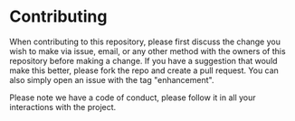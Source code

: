 # Contributing

When contributing to this repository, please first discuss the change you wish to make via issue,
email, or any other method with the owners of this repository before making a change.
If you have a suggestion that would make this better, please fork the repo and create a pull request. You can also simply open an issue with the tag "enhancement".

Please note we have a code of conduct, please follow it in all your interactions with the project.

